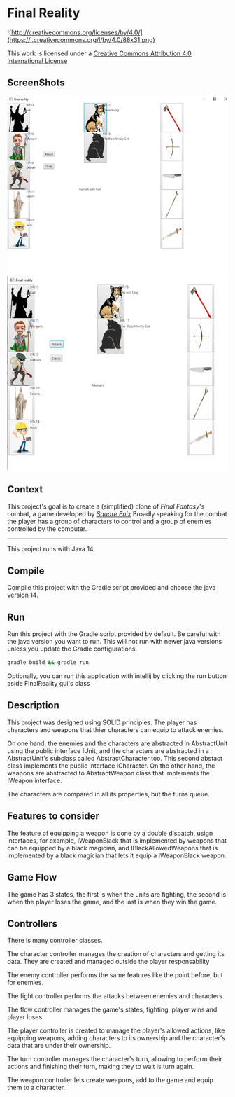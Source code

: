 Final Reality
=============

![http://creativecommons.org/licenses/by/4.0/](https://i.creativecommons.org/l/by/4.0/88x31.png)

This work is licensed under a 
[Creative Commons Attribution 4.0 International License](http://creativecommons.org/licenses/by/4.0/)

ScreenShots
-----------
![](img/1.PNG)
![](img/2.PNG)

Context
-------

This project's goal is to create a (simplified) clone of _Final Fantasy_'s combat, a game developed
by [_Square Enix_](https://www.square-enix.com)
Broadly speaking for the combat the player has a group of characters to control and a group of 
enemies controlled by the computer.

---

This project runs with Java 14.

Compile
---
Compile this project with the Gradle script provided and choose
the java version 14.

Run
---
Run this project with the Gradle script provided by default. Be careful
with the java version you want to run. This will not run with newer java 
versions unless you update the Gradle configurations.

```sh
gradle build && gradle run
```
Optionally, you can run this application with intellij by clicking
the run button aside FinalReality gui's class

Description
-----------
This project was designed using SOLID principles. The player has characters
and weapons that thier characters can equip to attack enemies.

On one hand, the enemies and the characters are abstracted in AbstractUnit using the 
public interface IUnit, and the characters are abstracted in a AbstractUnit's
subclass called AbstractCharacter too. This second abstact class implements
the public interface ICharacter. On the other hand, the weapons are abstracted to
AbstractWeapon class that implements the IWeapon interface.

The characters are compared in all its properties, but the turns queue.

Features to consider
--------------------
The feature of equipping a weapon is done by a double dispatch, usign 
interfaces, for example, IWeaponBlack that is implemented by weapons that can be
equipped by a black magician, and IBlackAllowedWeapons that is implemented by 
a black magician that lets it equip a IWeaponBlack weapon.

Game Flow
---------
The game has 3 states, the first is when the units are fighting, the second is 
when the player loses the game, and the last is when they win the game.

Controllers
-----------
There is many controller classes. 

The character controller manages the creation of characters and 
getting its data. They are created and managed outside the
player responsability

The enemy controller performs the same features like the point before, 
but for enemies.

The fight controller performs the attacks between enemies and characters.

The flow controller manages the game's states, fighting, player wins and
player loses.

The player controller is created to manage the player's allowed actions, 
like equipping weapons, adding characters to its ownership and the character's data
that are under their ownership.

The turn controller manages the character's turn, allowing to perform their actions
and finishing their turn, making they to wait is turn again.

The weapon controller lets create weapons, add to the game and equip them to
a character.
